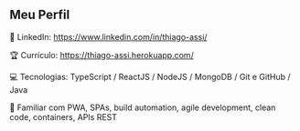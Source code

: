 
## Meu Perfil
📂 LinkedIn: https://www.linkedin.com/in/thiago-assi/

🏆 Currículo: https://thiago-assi.herokuapp.com/

💻 Tecnologias: TypeScript / ReactJS / NodeJS / MongoDB / Git e GitHub / Java

🎈 Familiar com PWA, SPAs, build automation, agile development, clean code, containers, APIs REST


### 

<!--
**AloneInAbyss/aloneinabyss** is a ✨ _special_ ✨ repository because its `README.md` (this file) appears on your GitHub profile.

Here are some ideas to get you started:

- 🔭 I’m currently working on ...
- 🌱 I’m currently learning ...
- 👯 I’m looking to collaborate on ...
- 🤔 I’m looking for help with ...
- 💬 Ask me about ...
- 📫 How to reach me: ...
- 😄 Pronouns: ...
- ⚡ Fun fact: ...
-->
